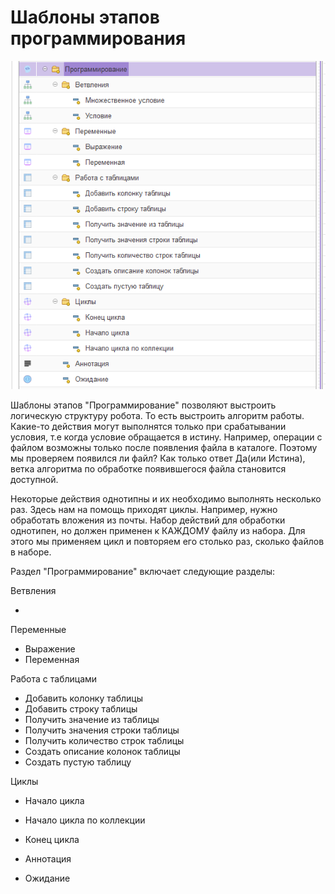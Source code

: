 # Шаблоны этапов программирования

![](<../../../.gitbook/assets/Программирование - Общее.png>)

Шаблоны этапов "Программирование"  позволяют выстроить логическую структуру робота. То есть выстроить алгоритм работы. Какие-то действия могут выполнятся только при срабатывании условия, т.е когда условие обращается в истину. Например, операции с файлом возможны только после появления файла в каталоге. Поэтому мы проверяем появился ли файл? Как только ответ Да(или Истина), ветка алгоритма по обработке появившегося файла становится доступной.&#x20;

Некоторые действия однотипны и их необходимо выполнять несколько раз. Здесь нам на помощь приходят циклы. Например, нужно обработать вложения из почты. Набор действий для обработки однотипен, но должен применен к КАЖДОМУ файлу из набора. Для этого мы применяем цикл и повторяем его столько раз, сколько файлов в наборе.&#x20;

Раздел "Программирование" включает следующие разделы:

Ветвления

*

Переменные

* Выражение
* Переменная

Работа с таблицами

* Добавить колонку таблицы
* Добавить строку таблицы
* Получить значение из таблицы
* Получить значения строки таблицы
* Получить количество строк таблицы
* Создать описание колонок таблицы
* Создать пустую таблицу

Циклы

* Начало цикла
* Начало цикла по коллекции
* Конец цикла



* Аннотация
* Ожидание
